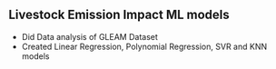 ## Livestock Emission Impact ML models

- Did Data analysis of GLEAM Dataset
- Created Linear Regression, Polynomial Regression, SVR and KNN models